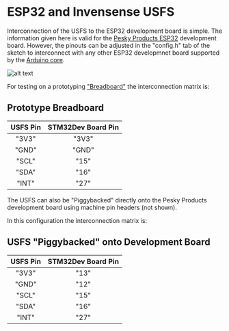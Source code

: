 # ESP32 and Invensense USFS
Interconnection of the USFS to the ESP32 development board is simple. The information given here is valid for the [Pesky Products ESP32](https://www.tindie.com/products/onehorse/smallest-esp32-development-board/) development board. However, the pinouts can be adjusted in the "config.h" tab of the sketch to interconnect with any other ESP32 developmnet board supported by the [Arduino core](https://github.com/espressif/arduino-esp32).

![alt text](https://user-images.githubusercontent.com/5760946/53356748-f83ba900-38e0-11e9-8e59-4dbb4f8317be.png)

For testing on a prototyping ["Breadboard"](https://cdn-shop.adafruit.com/1200x900/443-00.jpg) the interconnection matrix is:

## Prototype Breadboard
| USFS Pin |STM32Dev Board Pin|
|:--------:|:----------------:|
|  "3V3"   |       "3V3"      |
|  "GND"   |       "GND"      |
|  "SCL"   |        "15"      |
|  "SDA"   |        "16"      |
|  "INT"   |        "27"      |

The USFS can also be "Piggybacked" directly onto the Pesky Products development board using machine pin headers (not shown).

In this configuration the interconnection matrix is:

## USFS "Piggybacked" onto Development Board
| USFS Pin |STM32Dev Board Pin|
|:--------:|:----------------:|
|  "3V3"   |       "13"       |
|  "GND"   |       "12"       |
|  "SCL"   |       "15"       |
|  "SDA"   |       "16"       |
|  "INT"   |       "27"       |
